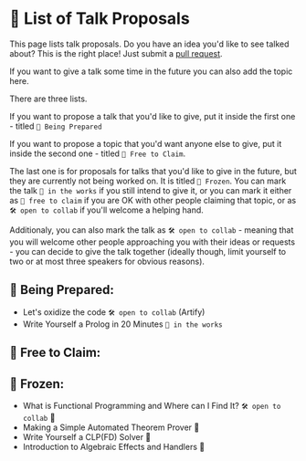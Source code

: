 # 📌 List of Talk Proposals

This page lists talk proposals. Do you have an idea you'd like to see talked about? This is the right place!
Just submit a [pull request](https://github.com/lang-talk/meetups/pulls).

If you want to give a talk some time in the future you can also add the topic here.

There are three lists.

If you want to propose a talk that you'd like to give, put it inside the first one - titled `👷 Being Prepared`

If you want to propose a topic that you'd want anyone else to give, put it inside the second one - titled `🫳 Free to Claim`.

The last one is for proposals for talks that you'd like to give in the future, but they are currently not being worked on.
It is titled `🧊 Frozen`. You can mark the talk `🔧 in the works` if you still intend to give it, or you can mark it either
as `🫳 free to claim` if you are OK with other people claiming that topic, or as `🛠 open to collab` if you'll welcome a helping hand.


Additionaly, you can also mark the talk as `🛠 open to collab` - meaning that you will welcome other people approaching you with their ideas or requests - you can decide to give the talk together (ideally though, limit yourself to two or at most three speakers for obvious reasons).


## 👷 Being Prepared:
- Let's oxidize the code `🛠 open to collab` (Artify)
- Write Yourself a Prolog in 20 Minutes `🔧 in the works`

## 🫳 Free to Claim:


## 🧊 Frozen:
- What is Functional Programming and Where can I Find It? `🛠 open to collab` 🧊
- Making a Simple Automated Theorem Prover  🧊
- Write Yourself a CLP(FD) Solver 🧊
- Introduction to Algebraic Effects and Handlers 🧊
